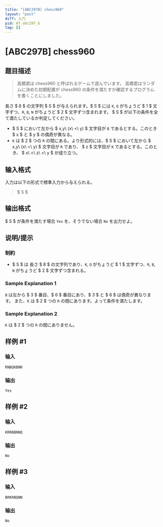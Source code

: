 ```yaml
---
title: "[ABC297B] chess960"
layout: "post"
diff: 入门
pid: AT_abc297_b
tag: []
---
```


# [ABC297B] chess960

## 题目描述

[problemUrl]: https://atcoder.jp/contests/abc297/tasks/abc297_b

> 高橋君は chess960 と呼ばれるゲームで遊んでいます。 高橋君はランダムに決めた初期配置が chess960 の条件を満たすか確認するプログラムを書くことにしました。

長さ $ 8 $ の文字列 $ S $ が与えられます。$ S $ には `K`, `Q` がちょうど $ 1 $ 文字ずつ、`R`, `B`, `N` がちょうど $ 2 $ 文字ずつ含まれます。 $ S $ が以下の条件を全て満たしているか判定してください。

- $ S $ において左から $ x,y\ (x\ <\ y) $ 文字目が `B` であるとする。このとき $ x $ と $ y $ の偶奇が異なる。
- `K` は $ 2 $ つの `R` の間にある。より形式的には、$ S $ において左から $ x,y\ (x\ <\ y) $ 文字目が `R` であり、 $ z $ 文字目が `K` であるとする。このとき、 $ x\ <\ z\ <\ y $ が成り立つ。

## 输入格式

入力は以下の形式で標準入力から与えられる。

> $ S $

## 输出格式

$ S $ が条件を満たす場合 `Yes` を、そうでない場合 `No` を出力せよ。

## 说明/提示

### 制約

- $ S $ は 長さ $ 8 $ の文字列であり、`K`, `Q` がちょうど $ 1 $ 文字ずつ、`R`, `B`, `N` がちょうど $ 2 $ 文字ずつ含まれる。
 
### Sample Explanation 1

`B` は左から $ 3 $ 番目、$ 6 $ 番目にあり、$ 3 $ と $ 6 $ は偶奇が異なります。 また、`K` は $ 2 $ つの `R` の間にあります。よって条件を満たします。

### Sample Explanation 2

`K` は $ 2 $ つの `R` の間にありません。

## 样例 #1

### 输入

```
RNBQKBNR
```

### 输出

```
Yes
```

## 样例 #2

### 输入

```
KRRBBNNQ
```

### 输出

```
No
```

## 样例 #3

### 输入

```
BRKRBQNN
```

### 输出

```
No
```

